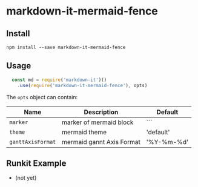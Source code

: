 # markdown-it-mermaid-fence

## Install

```
npm install --save markdown-it-mermaid-fence
```

## Usage

```js
  const md = require('markdown-it')()
    .use(require('markdown-it-mermaid-fence'), opts)
```

The `opts` object can contain:

Name              | Description                                                    | Default
------------------|----------------------------------------------------------------|-----------------------------------
`marker` | marker of mermaid block | ```
`theme` | mermaid theme | 'default'
`ganttAxisFormat` | mermaid gannt Axis Format | '%Y-%m-%d'

## Runkit Example
* (not yet)
